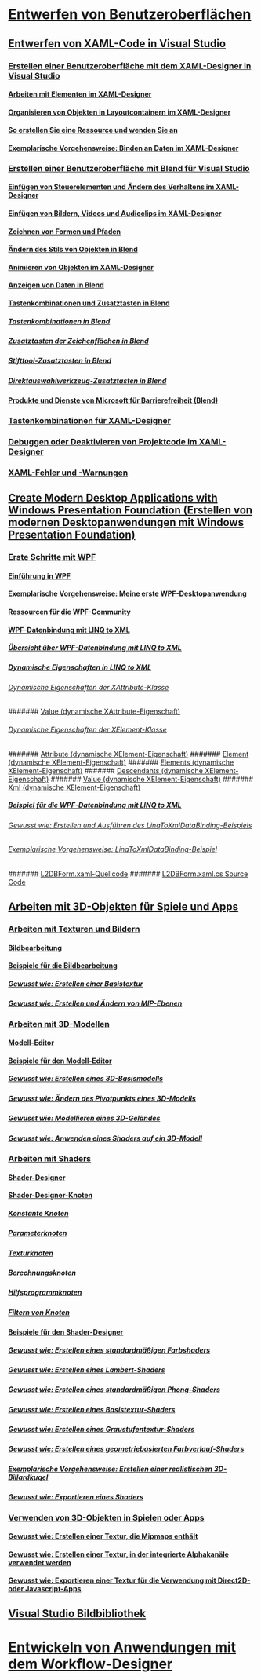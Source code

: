 # [Entwerfen von Benutzeroberflächen](designing-user-interfaces.md)
## [Entwerfen von XAML-Code in Visual Studio](designing-xaml-in-visual-studio.md)
### [Erstellen einer Benutzeroberfläche mit dem XAML-Designer in Visual Studio](creating-a-ui-by-using-xaml-designer-in-visual-studio.md)
#### [Arbeiten mit Elementen im XAML-Designer](working-with-elements-in-xaml-designer.md)
#### [Organisieren von Objekten in Layoutcontainern im XAML-Designer](organize-objects-into-layout-containers-in-xaml-designer.md)
#### [So erstellen Sie eine Ressource und wenden Sie an](how-to-create-and-apply-a-resource.md)
#### [Exemplarische Vorgehensweise: Binden an Daten im XAML-Designer](walkthrough-binding-to-data-in-xaml-designer.md)
### [Erstellen einer Benutzeroberfläche mit Blend für Visual Studio](creating-a-ui-by-using-blend-for-visual-studio.md)
#### [Einfügen von Steuerelementen und Ändern des Verhaltens im XAML-Designer](insert-controls-and-modify-their-behavior-in-xaml-designer.md)
#### [Einfügen von Bildern, Videos und Audioclips im XAML-Designer](insert-images-videos-and-audio-clips-in-xaml-designer.md)
#### [Zeichnen von Formen und Pfaden](draw-shapes-and-paths.md)
#### [Ändern des Stils von Objekten in Blend](modify-the-style-of-objects-in-blend.md)
#### [Animieren von Objekten im XAML-Designer](animate-objects-in-xaml-designer.md)
#### [Anzeigen von Daten in Blend](display-data-in-blend.md)
#### [Tastenkombinationen und Zusatztasten in Blend](keyboard-shortcuts-and-modifier-keys-in-blend.md)
##### [Tastenkombinationen in Blend](keyboard-shortcuts-in-blend.md)
##### [Zusatztasten der Zeichenflächen in Blend](artboard-modifier-keys-in-blend.md)
##### [Stifttool-Zusatztasten in Blend](pen-tool-modifier-keys-in-blend.md)
##### [Direktauswahlwerkzeug-Zusatztasten in Blend](direct-selection-tool-modifier-keys-in-blend.md)
#### [Produkte und Dienste von Microsoft für Barrierefreiheit (Blend)](accessibility-products-and-services-blend.md)
### [Tastenkombinationen für XAML-Designer](keyboard-shortcuts-for-xaml-designer.md)
### [Debuggen oder Deaktivieren von Projektcode im XAML-Designer](debugging-or-disabling-project-code-in-xaml-designer.md)
### [XAML-Fehler und -Warnungen](xaml-errors-warnings.md)
## [Create Modern Desktop Applications with Windows Presentation Foundation (Erstellen von modernen Desktopanwendungen mit Windows Presentation Foundation)](create-modern-desktop-applications-with-windows-presentation-foundation.md)
### [Erste Schritte mit WPF](getting-started-with-wpf.md)
#### [Einführung in WPF](introduction-to-wpf.md)
#### [Exemplarische Vorgehensweise: Meine erste WPF-Desktopanwendung](walkthrough-my-first-wpf-desktop-application2.md)
#### [Ressourcen für die WPF-Community](wpf-community-resources.md)
#### [WPF-Datenbindung mit LINQ to XML](wpf-data-binding-with-linq-to-xml.md)
##### [Übersicht über WPF-Datenbindung mit LINQ to XML](wpf-data-binding-with-linq-to-xml-overview.md)
##### [Dynamische Eigenschaften in LINQ to XML](linq-to-xml-dynamic-properties.md)
###### [Dynamische Eigenschaften der XAttribute-Klasse](xattribute-class-dynamic-properties.md)
####### [Value (dynamische XAttribute-Eigenschaft)](value-xattribute-dynamic-property.md)
###### [Dynamische Eigenschaften der XElement-Klasse](xelement-class-dynamic-properties.md)
####### [Attribute (dynamische XElement-Eigenschaft)](attribute-xelement-dynamic-property.md)
####### [Element (dynamische XElement-Eigenschaft)](element-xelement-dynamic-property.md)
####### [Elements (dynamische XElement-Eigenschaft)](elements-xelement-dynamic-property.md)
####### [Descendants (dynamische XElement-Eigenschaft)](descendants-xelement-dynamic-property.md)
####### [Value (dynamische XElement-Eigenschaft)](value-xelement-dynamic-property.md)
####### [Xml (dynamische XElement-Eigenschaft)](xml-xelement-dynamic-property.md)
##### [Beispiel für die WPF-Datenbindung mit LINQ to XML](wpf-data-binding-using-linq-to-xml-example.md)
###### [Gewusst wie: Erstellen und Ausführen des LinqToXmlDataBinding-Beispiels](how-to-build-and-run-the-linqtoxmldatabinding-example.md)
###### [Exemplarische Vorgehensweise: LinqToXmlDataBinding-Beispiel](walkthrough-linqtoxmldatabinding-example.md)
####### [L2DBForm.xaml-Quellcode](l2dbform-xaml-source-code.md)
####### [L2DBForm.xaml.cs Source Code](l2dbform-xaml-cs-source-code.md)
## [Arbeiten mit 3D-Objekten für Spiele und Apps](working-with-3-d-assets-for-games-and-apps.md)
### [Arbeiten mit Texturen und Bildern](working-with-textures-and-images.md)
#### [Bildbearbeitung](image-editor.md)
#### [Beispiele für die Bildbearbeitung](image-editor-examples.md)
##### [Gewusst wie: Erstellen einer Basistextur](how-to-create-a-basic-texture.md)
##### [Gewusst wie: Erstellen und Ändern von MIP-Ebenen](how-to-create-and-modify-mip-levels.md)
### [Arbeiten mit 3D-Modellen](working-with-3-d-models.md)
#### [Modell-Editor](model-editor.md)
#### [Beispiele für den Modell-Editor](model-editor-examples.md)
##### [Gewusst wie: Erstellen eines 3D-Basismodells](how-to-create-a-basic-3-d-model.md)
##### [Gewusst wie: Ändern des Pivotpunkts eines 3D-Modells](how-to-modify-the-pivot-point-of-a-3-d-model.md)
##### [Gewusst wie: Modellieren eines 3D-Geländes](how-to-model-3-d-terrain.md)
##### [Gewusst wie: Anwenden eines Shaders auf ein 3D-Modell](how-to-apply-a-shader-to-a-3-d-model.md)
### [Arbeiten mit Shaders](working-with-shaders.md)
#### [Shader-Designer](shader-designer.md)
#### [Shader-Designer-Knoten](shader-designer-nodes.md)
##### [Konstante Knoten](constant-nodes.md)
##### [Parameterknoten](parameter-nodes.md)
##### [Texturknoten](texture-nodes.md)
##### [Berechnungsknoten](math-nodes.md)
##### [Hilfsprogrammknoten](utility-nodes.md)
##### [Filtern von Knoten](filter-nodes.md)
#### [Beispiele für den Shader-Designer](shader-designer-examples.md)
##### [Gewusst wie: Erstellen eines standardmäßigen Farbshaders](how-to-create-a-basic-color-shader.md)
##### [Gewusst wie: Erstellen eines Lambert-Shaders](how-to-create-a-basic-lambert-shader.md)
##### [Gewusst wie: Erstellen eines standardmäßigen Phong-Shaders](how-to-create-a-basic-phong-shader.md)
##### [Gewusst wie: Erstellen eines Basistextur-Shaders](how-to-create-a-basic-texture-shader.md)
##### [Gewusst wie: Erstellen eines Graustufentextur-Shaders](how-to-create-a-grayscale-texture-shader.md)
##### [Gewusst wie: Erstellen eines geometriebasierten Farbverlauf-Shaders](how-to-create-a-geometry-based-gradient-shader.md)
##### [Exemplarische Vorgehensweise: Erstellen einer realistischen 3D-Billardkugel](walkthrough-creating-a-realistic-3-d-billiard-ball.md)
##### [Gewusst wie: Exportieren eines Shaders](how-to-export-a-shader.md)
### [Verwenden von 3D-Objekten in Spielen oder Apps](using-3-d-assets-in-your-game-or-app.md)
#### [Gewusst wie: Erstellen einer Textur, die Mipmaps enthält](how-to-export-a-texture-that-contains-mipmaps.md)
#### [Gewusst wie: Erstellen einer Textur, in der integrierte Alphakanäle verwendet werden](how-to-export-a-texture-that-has-premultiplied-alpha.md)
#### [Gewusst wie: Exportieren einer Textur für die Verwendung mit Direct2D- oder Javascript-Apps](how-to-export-a-texture-for-use-with-direct2d-or-javascipt-apps.md)
## [Visual Studio Bildbibliothek](the-visual-studio-image-library.md)
# [Entwickeln von Anwendungen mit dem Workflow-Designer](../workflow-designer/developing-applications-with-the-workflow-designer.md)
